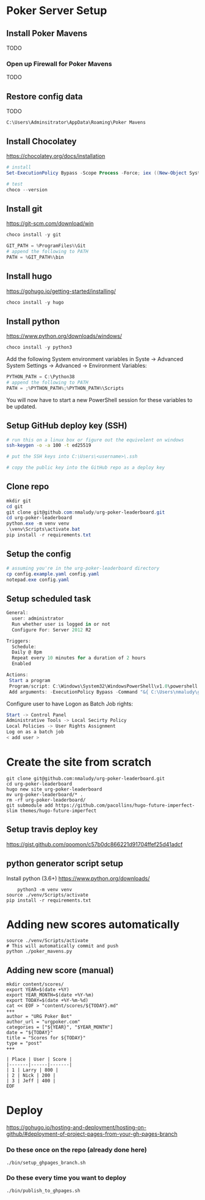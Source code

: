 # Poker Server Setup

## Install Poker Mavens
TODO

### Open up Firewall for Poker Mavens
TODO

## Restore config data
TODO

``` shell
C:\Users\Adminsitrator\AppData\Roaming\Poker Mavens
```

## Install Chocolatey

https://chocolatey.org/docs/installation

``` powershell
# install
Set-ExecutionPolicy Bypass -Scope Process -Force; iex ((New-Object System.Net.WebClient).DownloadString('https://chocolatey.org/install.ps1'))

# test
choco --version
```

## Install git

https://git-scm.com/download/win

``` powershell
choco install -y git
```

``` powershell
GIT_PATH = %ProgramFiles%\Git
# append the following to PATH
PATH = %GIT_PATH%\bin
```

## Install hugo

https://gohugo.io/getting-started/installing/

``` powershell
choco install -y hugo
```

## Install python

https://www.python.org/downloads/windows/

``` powershell
choco install -y python3
```

Add the following System environment variables in Syste -> Advanced System Settings -> Advanced -> Environment Variables:

``` powershell
PYTHON_PATH = C:\Python38
# append the following to PATH
PATH = ;%PYTHON_PATH%;%PYTHON_PATH%\Scripts
```
You will now have to start a new PowerShell session for these variables to be updated.

## Setup GitHub deploy key (SSH)

``` bash
# run this on a linux box or figure out the equivelent on windows
ssh-keygen -o -a 100 -t ed25519

# put the SSH keys into C:\Users\<username>\.ssh

# copy the public key into the GitHub repo as a deploy key
```

## Clone repo

``` powershell
mkdir git
cd git
git clone git@github.com:nmaludy/urg-poker-leaderboard.git
cd urg-poker-leaderboard
python.exe -m venv venv
.\venv\Scripts\activate.bat
pip install -r requirements.txt
```

## Setup the config

``` powershell
# assuming you're in the urg-poker-leaderboard directory
cp config.example.yaml config.yaml
notepad.exe config.yaml
```

## Setup scheduled task

``` powershell
General:
  user: administrator
  Run whether user is logged in or not
  Configure For: Server 2012 R2

Triggers:
  Schedule:
  Daily @ 8pm
  Repeat every 10 minutes for a duration of 2 hours
  Enabled

Actions:
 Start a program
 Program/script: C:\Windows\System32\WindowsPowerShell\v1.0\powershell.exe
 Add arguments: -ExecutionPolicy Bypass -Command "&{ C:\Users\nmaludy\git\urg-poker-leaderboard\run_windows.ps1 *> C:\Users\nmaludy\git\urg-poker-leaderboard\poker_mavens.log }; exit $LASTEXITCODE"
```

Configure user to have Logon as Batch Job rights:

```powershell
Start -> Control Panel
Administrative Tools -> Local Secirty Policy
Local Policies -> User Rights Assignment
Log on as a batch job
< add user >
```

# Create the site from scratch


``` shell
git clone git@github.com:nmaludy/urg-poker-leaderboard.git
cd urg-poker-leaderboard
hugo new site urg-poker-leaderboard
mv urg-poker-leaderboard/* .
rm -rf urg-poker-leaderboard/
git submodule add https://github.com/pacollins/hugo-future-imperfect-slim themes/hugo-future-imperfect
```

## Setup travis deploy key
https://gist.github.com/qoomon/c57b0dc866221d91704ffef25d41adcf


## python generator script setup

Install python (3.6+) https://www.python.org/downloads/

``` shell
    python3 -m venv venv
source ./venv/Scripts/activate
pip install -r requirements.txt
```

# Adding new scores automatically

``` shell
source ./venv/Scripts/activate
# This will automatically commit and push
python ./poker_mavens.py
```

## Adding new score (manual)

``` shell
mkdir content/scores/
export YEAR=$(date +%Y)
export YEAR_MONTH=$(date +%Y-%m)
export TODAY=$(date +%Y-%m-%d)
cat << EOF > "content/scores/${TODAY}.md"
+++
author = "URG Poker Bot"
author_url = "urgpoker.com"
categories = ["${YEAR}", "$YEAR_MONTH"]
date = "${TODAY}"
title = "Scores for ${TODAY}"
type = "post"
+++

| Place | User | Score |
|-------|------|-------|
| 1 | Larry | 800 |
| 2 | Nick | 200 |
| 3 | Jeff | 400 |
EOF

```

# Deploy

https://gohugo.io/hosting-and-deployment/hosting-on-github/#deployment-of-project-pages-from-your-gh-pages-branch

### Do these once on the repo (already done here)

``` shell
./bin/setup_ghpages_branch.sh
```

### Do these every time you want to deploy

``` shell
./bin/publish_to_ghpages.sh
```
